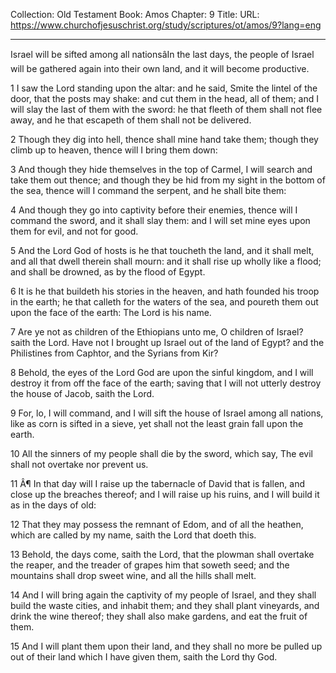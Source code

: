 Collection: Old Testament
Book: Amos
Chapter: 9
Title: 
URL: https://www.churchofjesuschrist.org/study/scriptures/ot/amos/9?lang=eng

---

Israel will be sifted among all nationsâIn the last days, the people of Israel will be gathered again into their own land, and it will become productive.

1 I saw the Lord standing upon the altar: and he said, Smite the lintel of the door, that the posts may shake: and cut them in the head, all of them; and I will slay the last of them with the sword: he that fleeth of them shall not flee away, and he that escapeth of them shall not be delivered.

2 Though they dig into hell, thence shall mine hand take them; though they climb up to heaven, thence will I bring them down:

3 And though they hide themselves in the top of Carmel, I will search and take them out thence; and though they be hid from my sight in the bottom of the sea, thence will I command the serpent, and he shall bite them:

4 And though they go into captivity before their enemies, thence will I command the sword, and it shall slay them: and I will set mine eyes upon them for evil, and not for good.

5 And the Lord God of hosts is he that toucheth the land, and it shall melt, and all that dwell therein shall mourn: and it shall rise up wholly like a flood; and shall be drowned, as by the flood of Egypt.

6 It is he that buildeth his stories in the heaven, and hath founded his troop in the earth; he that calleth for the waters of the sea, and poureth them out upon the face of the earth: The Lord is his name.

7 Are ye not as children of the Ethiopians unto me, O children of Israel? saith the Lord. Have not I brought up Israel out of the land of Egypt? and the Philistines from Caphtor, and the Syrians from Kir?

8 Behold, the eyes of the Lord God are upon the sinful kingdom, and I will destroy it from off the face of the earth; saving that I will not utterly destroy the house of Jacob, saith the Lord.

9 For, lo, I will command, and I will sift the house of Israel among all nations, like as corn is sifted in a sieve, yet shall not the least grain fall upon the earth.

10 All the sinners of my people shall die by the sword, which say, The evil shall not overtake nor prevent us.

11 Â¶ In that day will I raise up the tabernacle of David that is fallen, and close up the breaches thereof; and I will raise up his ruins, and I will build it as in the days of old:

12 That they may possess the remnant of Edom, and of all the heathen, which are called by my name, saith the Lord that doeth this.

13 Behold, the days come, saith the Lord, that the plowman shall overtake the reaper, and the treader of grapes him that soweth seed; and the mountains shall drop sweet wine, and all the hills shall melt.

14 And I will bring again the captivity of my people of Israel, and they shall build the waste cities, and inhabit them; and they shall plant vineyards, and drink the wine thereof; they shall also make gardens, and eat the fruit of them.

15 And I will plant them upon their land, and they shall no more be pulled up out of their land which I have given them, saith the Lord thy God.

